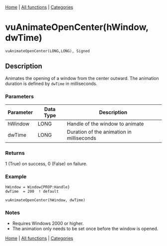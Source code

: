[Home](../index.md) | [All functions](../all-functions.md) | [Categories](../categories/index.md)

# vuAnimateOpenCenter(hWindow, dwTime)

```Prototype
vuAnimateOpenCenter(LONG,LONG), Signed
```


## Description
Animates the opening of a window from the center outward. The animation duration is defined by `dwTime` in milliseconds.

### Parameters

| Parameter | Data Type | Description                                    |
|-----------|-----------|------------------------------------------------|
| hWindow   | LONG      | Handle of the window to animate                |
| dwTime    | LONG      | Duration of the animation in milliseconds      |

### Returns
1 (True) on success, 0 (False) on failure.

### Example

```Clarion
hWindow = Window{PROP:Handle}
dwTime  = 200  ! default

vuAnimateOpenCenter(hWindow, dwTime)
```

### Notes
- Requires Windows 2000 or higher.  
- The animation only needs to be set once before the window is opened.

[Home](../index.md) | [All functions](../all-functions.md) | [Categories](../categories/index.md)
